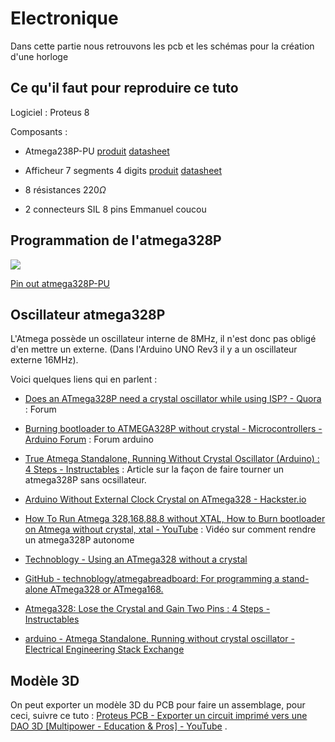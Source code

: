 # Electronique

Dans cette partie nous retrouvons les pcb et les schémas pour la création d'une horloge

## Ce qu'il faut pour reproduire ce tuto

Logiciel : Proteus 8

Composants :

* Atmega238P-PU [produit](https://www.digikey.fr/fr/products/detail/microchip-technology/ATMEGA328-PU/2271026) [datasheet](https://ww1.microchip.com/downloads/en/DeviceDoc/Atmel-7810-Automotive-Microcontrollers-ATmega328P_Datasheet.pdf)

* Afficheur 7 segments 4 digits [produit](https://www.digikey.fr/fr/products/detail/vishay-semiconductor-opto-division/TDCR1050M/4074708?utm_adgroup=General&utm_source=google&utm_medium=cpc&utm_campaign=PMax%20Shopping_Product_Zombie%20SKUs&utm_term=&productid=4074708) [datasheet](https://www.vishay.com/docs/83180/tdcx10x0m.pdf)

* 8 résistances $220 \Omega$

* 2 connecteurs SIL 8 pins
  Emmanuel
  coucou

## Programmation de l'atmega328P

![](https://camo.githubusercontent.com/c55beef2f138da61fe671a1e4a307ff4ffbc318d/68747470733a2f2f692e696d6775722e636f6d2f715849456368542e6a7067)

[Pin out atmega328P-PU](https://doc.riot-os.org/group__boards__atmega328p.html)

## Oscillateur atmega328P

L'Atmega possède un oscillateur interne de 8MHz, il n'est donc pas obligé d'en mettre un externe. (Dans l'Arduino UNO Rev3 il y a un oscillateur externe 16MHz).

Voici quelques liens qui en parlent :

* [Does an ATmega328P need a crystal oscillator while using ISP? - Quora](https://www.quora.com/Does-an-ATmega328P-need-a-crystal-oscillator-while-using-ISP-1) : Forum

* [Burning bootloader to ATMEGA328P without crystal - Microcontrollers - Arduino Forum](https://forum.arduino.cc/t/burning-bootloader-to-atmega328p-without-crystal/321749) : Forum arduino

* [True Atmega Standalone, Running Without Crystal Oscillator (Arduino) : 4 Steps - Instructables](https://www.instructables.com/Atmega-Standalone-Running-without-crystal-oscillat/) : Article sur la façon de faire tourner un atmega328P sans ocsillateur.

* [Arduino Without External Clock Crystal on ATmega328 - Hackster.io](https://www.hackster.io/techmirtz/arduino-without-external-clock-crystal-on-atmega328-d4fcc4)

* [How To Run Atmega 328,168,88,8 without XTAL, How to Burn bootloader on Atmega without crystal, xtal - YouTube](https://www.youtube.com/watch?v=xxjyhjUDRCY) : Vidéo sur comment rendre un atmega328P autonome

* [Technoblogy - Using an ATmega328 without a crystal](http://www.technoblogy.com/show?1YO1)

* [GitHub - technoblogy/atmegabreadboard: For programming a stand-alone ATmega328 or ATmega168.](https://github.com/technoblogy/atmegabreadboard/tree/master)

* [Atmega328: Lose the Crystal and Gain Two Pins : 4 Steps - Instructables](https://www.instructables.com/22-Bit-Binary-Counter-for-Atmega328/)

* [arduino - Atmega Standalone, Running without crystal oscillator - Electrical Engineering Stack Exchange](https://electronics.stackexchange.com/questions/217762/atmega-standalone-running-without-crystal-oscillator)

## Modèle 3D

On peut exporter un modèle 3D du PCB pour faire un assemblage, pour ceci, suivre ce tuto : [Proteus PCB - Exporter un circuit imprimé vers une DAO 3D [Multipower - Education &amp; Pros] - YouTube](https://www.youtube.com/watch?v=rmB5Y-brIXQ) .

